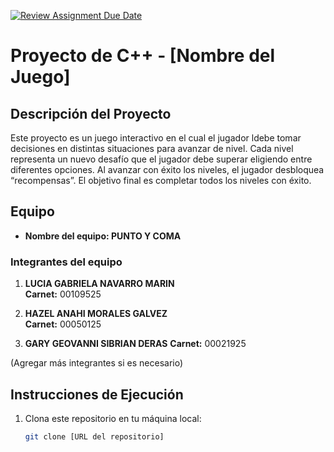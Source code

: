 [![Review Assignment Due Date](https://classroom.github.com/assets/deadline-readme-button-22041afd0340ce965d47ae6ef1cefeee28c7c493a6346c4f15d667ab976d596c.svg)](https://classroom.github.com/a/mi1WNrHU)
# Proyecto de C++ - [Nombre del Juego]

## Descripción del Proyecto

Este proyecto es un juego interactivo en el cual el jugador ldebe tomar decisiones en distintas situaciones para avanzar de nivel. Cada nivel representa un nuevo desafío que el jugador debe superar eligiendo entre diferentes opciones. Al avanzar con éxito los niveles, el jugador desbloquea “recompensas”. El objetivo final es completar todos los niveles con éxito.

## Equipo

- **Nombre del equipo: PUNTO Y COMA** 

### Integrantes del equipo

1. **LUCIA GABRIELA NAVARRO MARIN**  
   **Carnet:** 00109525

2. **HAZEL ANAHI MORALES GALVEZ**  
   **Carnet:** 00050125

3. **GARY GEOVANNI SIBRIAN DERAS** 
   **Carnet:** 00021925

(Agregar más integrantes si es necesario)

## Instrucciones de Ejecución

1. Clona este repositorio en tu máquina local:
   ```bash
   git clone [URL del repositorio]
